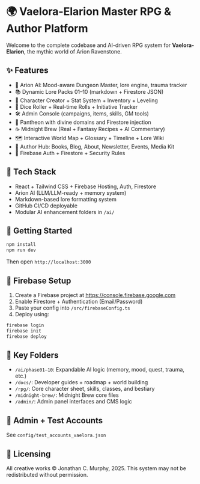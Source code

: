 # 🌍 Vaelora-Elarion Master RPG & Author Platform

Welcome to the complete codebase and AI-driven RPG system for **Vaelora-Elarion**, the mythic world of Arion Ravenstone.

## ✨ Features

- 🌌 Arion AI: Mood-aware Dungeon Master, lore engine, trauma tracker
- 📚 Dynamic Lore Packs 01–10 (markdown + Firestore JSON)
- 🧝 Character Creator + Stat System + Inventory + Leveling
- 🎲 Dice Roller + Real-time Rolls + Initiative Tracker
- 🛠️ Admin Console (campaigns, items, skills, GM tools)
- 🧠 Pantheon with divine domains and Firestore injection
- ☕ Midnight Brew (Real + Fantasy Recipes + AI Commentary)
- 🗺️ Interactive World Map + Glossary + Timeline + Lore Wiki
- 📜 Author Hub: Books, Blog, About, Newsletter, Events, Media Kit
- 🔐 Firebase Auth + Firestore + Security Rules

## 🧪 Tech Stack

- React + Tailwind CSS + Firebase Hosting, Auth, Firestore
- Arion AI (LLM/LLM-ready + memory system)
- Markdown-based lore formatting system
- GitHub CI/CD deployable
- Modular AI enhancement folders in `/ai/`

## 🚀 Getting Started

```bash
npm install
npm run dev
```

Then open `http://localhost:3000`

## 🔐 Firebase Setup

1. Create a Firebase project at https://console.firebase.google.com
2. Enable Firestore + Authentication (Email/Password)
3. Paste your config into `/src/firebaseConfig.ts`
4. Deploy using:

```bash
firebase login
firebase init
firebase deploy
```

## 📁 Key Folders

- `/ai/phase01–10`: Expandable AI logic (memory, mood, quest, trauma, etc.)
- `/docs/`: Developer guides + roadmap + world building
- `/rpg/`: Core character sheet, skills, classes, and bestiary
- `/midnight-brew/`: Midnight Brew core files
- `/admin/`: Admin panel interfaces and CMS logic

## 👥 Admin + Test Accounts

See `config/test_accounts_vaelora.json`

## 📜 Licensing

All creative works © Jonathan C. Murphy, 2025. This system may not be redistributed without permission.
